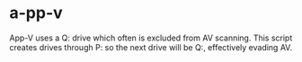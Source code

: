 # a-pp-v
App-V uses a Q: drive which often is excluded from AV scanning. 
This script creates drives through P: so the next drive will be Q:, effectively evading AV.
